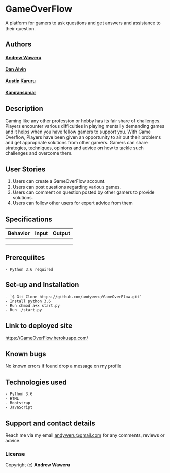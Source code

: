 # GameOverFlow
A platform for gamers to ask questions and get answers and assistance to their question.

## Authors
#### **[Andrew Waweru](https://github.com/andyweru)**
#### **[Dan Alvin](https://github.com/danalvin)**
#### **[Austin Karuru](https://github.com/austinkaruru)**
#### **[Kamransumar](https://github.com/kamransumar)**

## Description
Gaming like any other profession or hobby has its fair share of challenges. Players encounter various difficulties in playing mentall y demanding games and it helps when you have fellow gamers to support you. With Game Overflow, Players have been given an opportunity to air out their problems and get appropriate solutions from other gamers. Gamers can share strategies, techniques, opinions and advice on how to tackle such challenges and overcome them.

## User Stories
1. Users can create a GameOverFlow account.
2. Users can post questions regarding various games.
3. Users can comment on question posted by other gamers to provide solutions.
4. Users can follow other users for expert advice from them


## Specifications
| Behavior            | Input                         | Output                        | 
| ------------------- | ----------------------------- | ----------------------------- |
|  | | |
|  | | |
|  | | |


## Prerequiites
    - Python 3.6 required

## Set-up and Installation
    - `$ Git Clone https://github.com/andyweru/GameOverFlow.git`
    - Install python 3.6
    - Run chmod a+x start.py
    - Run ./start.py

## Link to deployed site
https://GameOverFlow.herokuapp.com/


## Known bugs
No known errors if found drop a message on my profile

## Technologies used
    - Python 3.6
    - HTML
    - Bootstrap
    - JavaScript

## Support and contact details
Reach me via my email andyweru@gmail.com for any comments, reviews or advice.

### License
Copyright (c) **Andrew Waweru**